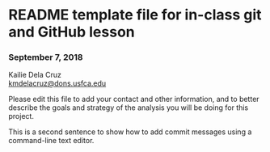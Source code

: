 # README template file for in-class git and GitHub lesson

### September 7, 2018

Kailie Dela Cruz    
kmdelacruz@dons.usfca.edu     

Please edit this file to add your contact and other information, and to better describe the goals and strategy of the analysis you will be doing for this project.

This is a second sentence to show how to add commit messages using a command-line text editor. 
